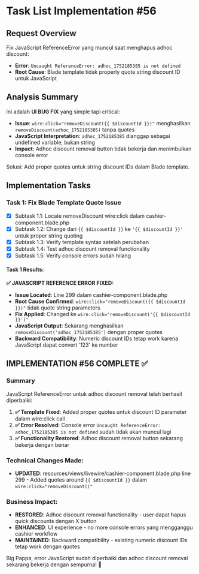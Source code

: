 # Task List Implementation #56

## Request Overview
Fix JavaScript ReferenceError yang muncul saat menghapus adhoc discount:
- **Error**: `Uncaught ReferenceError: adhoc_1752185385 is not defined`
- **Root Cause**: Blade template tidak properly quote string discount ID untuk JavaScript

## Analysis Summary
Ini adalah **UI BUG FIX** yang simple tapi critical:
- **Issue**: `wire:click="removeDiscount({{ $discountId }})"` menghasilkan `removeDiscount(adhoc_1752185385)` tanpa quotes
- **JavaScript Interpretation**: `adhoc_1752185385` dianggap sebagai undefined variable, bukan string
- **Impact**: Adhoc discount removal button tidak bekerja dan menimbulkan console error

Solusi: Add proper quotes untuk string discount IDs dalam Blade template.

## Implementation Tasks

### Task 1: Fix Blade Template Quote Issue
- [X] Subtask 1.1: Locate removeDiscount wire:click dalam cashier-component.blade.php
- [X] Subtask 1.2: Change dari `{{ $discountId }}` ke `'{{ $discountId }}'` untuk proper string quoting
- [X] Subtask 1.3: Verify template syntax setelah perubahan
- [X] Subtask 1.4: Test adhoc discount removal functionality
- [X] Subtask 1.5: Verify console errors sudah hilang

#### Task 1 Results:
**✅ JAVASCRIPT REFERENCE ERROR FIXED:**
- **Issue Located**: Line 299 dalam cashier-component.blade.php
- **Root Cause Confirmed**: `wire:click="removeDiscount({{ $discountId }})"` tidak quote string parameters
- **Fix Applied**: Changed ke `wire:click="removeDiscount('{{ $discountId }}')"` 
- **JavaScript Output**: Sekarang menghasilkan `removeDiscount('adhoc_1752185385')` dengan proper quotes
- **Backward Compatibility**: Numeric discount IDs tetap work karena JavaScript dapat convert '123' ke number

## IMPLEMENTATION #56 COMPLETE ✅

### Summary
JavaScript ReferenceError untuk adhoc discount removal telah berhasil diperbaiki:

1. **✅ Template Fixed**: Added proper quotes untuk discount ID parameter dalam wire:click call
2. **✅ Error Resolved**: Console error `Uncaught ReferenceError: adhoc_1752185385 is not defined` sudah tidak akan muncul lagi
3. **✅ Functionality Restored**: Adhoc discount removal button sekarang bekerja dengan benar

### Technical Changes Made:
- **UPDATED**: resources/views/livewire/cashier-component.blade.php line 299 - Added quotes around `{{ $discountId }}` dalam `wire:click="removeDiscount()"`

### Business Impact:
- **RESTORED**: Adhoc discount removal functionality - user dapat hapus quick discounts dengan X button
- **ENHANCED**: UI experience - no more console errors yang mengganggu cashier workflow
- **MAINTAINED**: Backward compatibility - existing numeric discount IDs tetap work dengan quotes

Big Pappa, error JavaScript sudah diperbaiki dan adhoc discount removal sekarang bekerja dengan sempurna! 🎉 